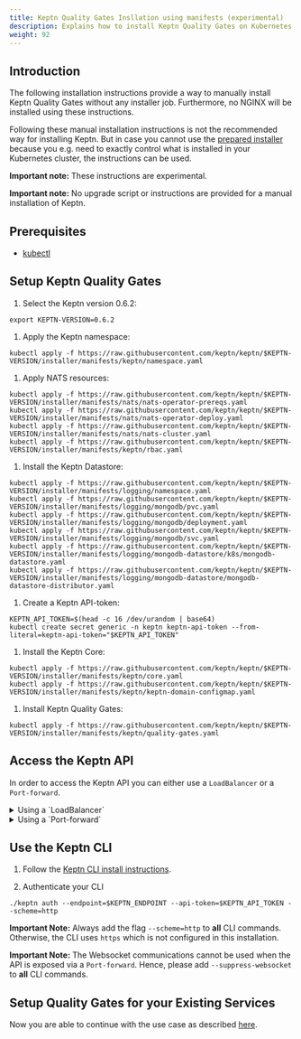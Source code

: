 ```yaml
---
title: Keptn Quality Gates Insllation using manifests (experimental)
description: Explains how to install Keptn Quality Gates on Kubernetes by applying manifests with kubectl
weight: 92
---
```


## Introduction
The following installation instructions provide a way to manually install Keptn Quality Gates without any installer job.
Furthermore, no NGINX will be installed using these instructions.

Following these manual installation instructions is not the recommended way for installing Keptn.
But in case you cannot use the [prepared installer](../../installation/setup-keptn/) because you e.g. need to exactly control
what is installed in your Kubernetes cluster, the instructions can be used.

**Important note:** These instructions are experimental.

**Important note:** No upgrade script or instructions are provided for a manual installation of Keptn.

## Prerequisites
- [kubectl](https://kubernetes.io/docs/tasks/tools/install-kubectl/)

## Setup Keptn Quality Gates

1. Select the Keptn version 0.6.2:
```console
export KEPTN-VERSION=0.6.2
```

1. Apply the Keptn namespace:
```console
kubectl apply -f https://raw.githubusercontent.com/keptn/keptn/$KEPTN-VERSION/installer/manifests/keptn/namespace.yaml
```

1. Apply NATS resources:
```console
kubectl apply -f https://raw.githubusercontent.com/keptn/keptn/$KEPTN-VERSION/installer/manifests/nats/nats-operator-prereqs.yaml
kubectl apply -f https://raw.githubusercontent.com/keptn/keptn/$KEPTN-VERSION/installer/manifests/nats/nats-operator-deploy.yaml
kubectl apply -f https://raw.githubusercontent.com/keptn/keptn/$KEPTN-VERSION/installer/manifests/nats/nats-cluster.yaml
kubectl apply -f https://raw.githubusercontent.com/keptn/keptn/$KEPTN-VERSION/installer/manifests/keptn/rbac.yaml
```

1. Install the Keptn Datastore:
```console
kubectl apply -f https://raw.githubusercontent.com/keptn/keptn/$KEPTN-VERSION/installer/manifests/logging/namespace.yaml
kubectl apply -f https://raw.githubusercontent.com/keptn/keptn/$KEPTN-VERSION/installer/manifests/logging/mongodb/pvc.yaml
kubectl apply -f https://raw.githubusercontent.com/keptn/keptn/$KEPTN-VERSION/installer/manifests/logging/mongodb/deployment.yaml
kubectl apply -f https://raw.githubusercontent.com/keptn/keptn/$KEPTN-VERSION/installer/manifests/logging/mongodb/svc.yaml
kubectl apply -f https://raw.githubusercontent.com/keptn/keptn/$KEPTN-VERSION/installer/manifests/logging/mongodb-datastore/k8s/mongodb-datastore.yaml
kubectl apply -f https://raw.githubusercontent.com/keptn/keptn/$KEPTN-VERSION/installer/manifests/logging/mongodb-datastore/mongodb-datastore-distributor.yaml
```

1. Create a Keptn API-token:
```console
KEPTN_API_TOKEN=$(head -c 16 /dev/urandom | base64)
kubectl create secret generic -n keptn keptn-api-token --from-literal=keptn-api-token="$KEPTN_API_TOKEN"
```

1. Install the Keptn Core:
```console
kubectl apply -f https://raw.githubusercontent.com/keptn/keptn/$KEPTN-VERSION/installer/manifests/keptn/core.yaml
kubectl apply -f https://raw.githubusercontent.com/keptn/keptn/$KEPTN-VERSION/installer/manifests/keptn/keptn-domain-configmap.yaml
```

1. Install Keptn Quality Gates:
```console
kubectl apply -f https://raw.githubusercontent.com/keptn/keptn/$KEPTN-VERSION/installer/manifests/keptn/quality-gates.yaml
```

## Access the Keptn API
In order to access the Keptn API you can either use a `LoadBalancer` or a `Port-forward`.

  <details><summary>Using a `LoadBalancer`</summary>
  <p>

  Expose the Keptn API by patching the service `api-gateway-nginx` :
  ```console
  kubectl patch svc api-gateway-nginx -n keptn -p '{"spec": {"type": "LoadBalancer"}}'
  ```

  Query the IP 
  ```console
  export KEPTN_ENDPOINT=http://$(kubectl get svc api-gateway-nginx -n keptn -ojsonpath='{.status.loadBalancer.ingress[0].ip}')
  ```
  or the hostname (for EKS)
  ```console
  export KEPTN_ENDPOINT=http://$(kubectl get svc api-gateway-nginx -n keptn -ojsonpath='{.status.loadBalancer.ingress[0].hostname}')
  ```
  
  </p>
  </details>


  <details><summary>Using a `Port-forward`</summary>
  <p>

  Make a port-forward with:
  ```console
  kubectl port-forward svc/api-gateway-nginx -n keptn 8080:80
  ```

  ```console
  export KEPTN_ENDPOINT=http://localhost:8080
  ```
  
  </p>
  </details>

## Use the Keptn CLI

1. Follow the [Keptn CLI install instructions](../../installation/setup-keptn/#install-keptn-cli).

1. Authenticate your CLI
```
./keptn auth --endpoint=$KEPTN_ENDPOINT --api-token=$KEPTN_API_TOKEN --scheme=http
```

**Important Note:** Always add the flag `--scheme=http` to **all** CLI commands. Otherwise, the CLI uses `https` which is not configured in this installation. 

**Important Note:** The Websocket communications cannot be used when the API is exposed via a `Port-forward`.
Hence, please add `--suppress-websocket` to **all** CLI commands.

## Setup Quality Gates for your Existing Services
Now you are able to continue with the use case as described [here](../../usecases/quality-gates).
